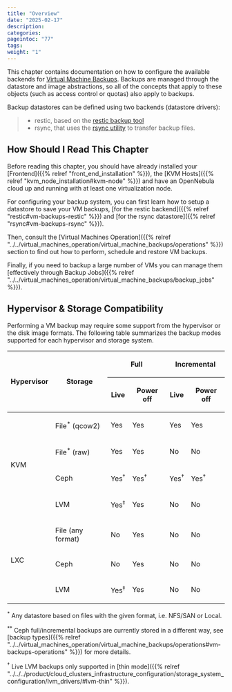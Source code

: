 ```yaml
---
title: "Overview"
date: "2025-02-17"
description:
categories:
pageintoc: "77"
tags:
weight: "1"
---
```


<a id="vm-backups-overview"></a>

<!--# Overview -->

This chapter contains documentation on how to configure the available backends for [Virtual Machine Backups](../../virtual_machines_operation/virtual_machine_backups/). Backups are managed through the datastore and image abstractions, so all of the concepts that apply to these objects (such as access control or quotas) also apply to backups.

Backup datastores can be defined using two backends (datastore drivers):

> - restic, based on the [restic backup tool](https://restic.net/)
> - rsync, that uses the [rsync utility](https://rsync.samba.org/) to transfer backup files.

## How Should I Read This Chapter

Before reading this chapter, you should have already installed your [Frontend]({{% relref "front_end_installation" %}}), the [KVM Hosts]({{% relref "kvm_node_installation#kvm-node" %}}) and have an OpenNebula cloud up and running with at least one virtualization node.

For configuring your backup system, you can first learn how to setup a datastore to save your VM backups, [for the restic backend]({{% relref "restic#vm-backups-restic" %}}) and [for the rsync datastore]({{% relref "rsync#vm-backups-rsync" %}}).

Then, consult the [Virtual Machines Operation]({{% relref "../../virtual_machines_operation/virtual_machine_backups/operations" %}}) section to find out how to perform, schedule and restore VM backups.

Finally, if you need to backup a large number of VMs you can manage them [effectively through Backup Jobs]({{% relref "../../virtual_machines_operation/virtual_machine_backups/backup_jobs" %}}).

## Hypervisor & Storage Compatibility

Performing a VM backup may require some support from the hypervisor or the disk image formats. The following table summarizes the backup modes supported for each hypervisor and storage system.

<!-- Markdown doesn't support merged cells in tables, so as a temporary workaround these are inserted in HTML -->

<table class="docutils align-default">
<thead>
<tr class="row-odd"><th class="head" rowspan="2"><p>Hypervisor</p></th>
<th class="head" rowspan="2"><p>Storage</p></th>
<th class="head" colspan="2"><p>Full</p></th>
<th class="head" colspan="2"><p>Incremental</p></th>
</tr>
<tr class="row-even"><th class="head"><p>Live</p></th>
<th class="head"><p>Power off</p></th>
<th class="head"><p>Live</p></th>
<th class="head"><p>Power off</p></th>
</tr>
</thead>
<tbody>
<tr class="row-odd"><td rowspan="4"><p>KVM</p></td>
<td><p>File<sup>*</sup> (qcow2)</p></td>
<td><p>Yes</p></td>
<td><p>Yes</p></td>
<td><p>Yes</p></td>
<td><p>Yes</p></td>
</tr>
<tr class="row-even"><td><p>File<sup>*</sup> (raw)</p></td>
<td><p>Yes</p></td>
<td><p>Yes</p></td>
<td><p>No</p></td>
<td><p>No</p></td>
</tr>
<tr class="row-odd"><td><p>Ceph</p></td>
<td><p>Yes<sup>†</sup></p></td>
<td><p>Yes<sup>†</sup>
<td><p>Yes<sup>†</sup>
<td><p>Yes<sup>†</sup>
</tr>
<tr class="row-even"><td><p>LVM</p></td>
<td><p>Yes<sup>‡</sup></p></td>
<td><p>Yes</p></td>
<td><p>No</p></td>
<td><p>No</p></td>
</tr>
<tr class="row-odd"><td rowspan="3"><p>LXC</p></td>
<td><p>File (any format)</p></td>
<td><p>No</p></td>
<td><p>Yes</p></td>
<td><p>No</p></td>
<td><p>No</p></td>
</tr>
<tr class="row-even"><td><p>Ceph</p></td>
<td><p>No</p></td>
<td><p>Yes</p></td>
<td><p>No</p></td>
<td><p>No</p></td>
</tr>
<tr class="row-odd"><td><p>LVM</p></td>
<td><p>Yes<sup>‡</sup></p></td>
<td><p>Yes</p></td>
<td><p>No</p></td>
<td><p>No</p></td>
</tr>
</tbody>
</table>

<sup>\*</sup> Any datastore based on files with the given format, i.e. NFS/SAN or Local.

<sup>\*\*</sup> Ceph full/incremental backups are currently stored in a different way, see [backup types]({{% relref "../../virtual_machines_operation/virtual_machine_backups/operations#vm-backups-operations" %}}) for more details.

<sup>†</sup> Live LVM backups only supported in [thin mode]({{% relref "../../../product/cloud_clusters_infrastructure_configuration/storage_system_configuration/lvm_drivers/#lvm-thin" %}}).
